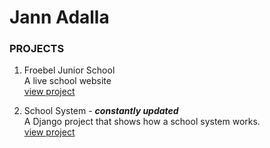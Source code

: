 # Jann Adalla


### <b>PROJECTS</b>
1. Froebel Junior School <br>
A live school website  <br>
[view project](https://froebeljuniorschool.co.ke/)

2. School System - ***constantly updated*** <br>
A Django project that shows how a school system works.  <br>
[view project](https://froebelschool.co.ke/)
